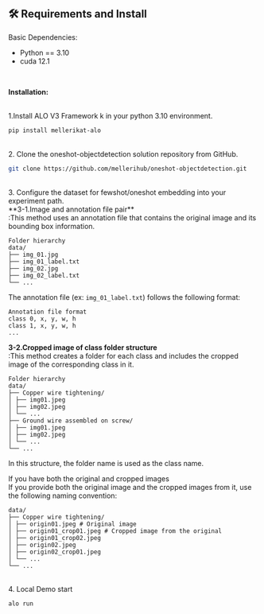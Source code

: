 
## :hammer_and_wrench:  Requirements and Install 

Basic Dependencies:

* Python == 3.10
* cuda 12.1
<br>

**Installation:**

<br>
1.Install ALO V3 Framework k in your python 3.10 environment.

```bash
pip install mellerikat-alo
```

<br>
2. Clone the oneshot-objectdetection solution repository from GitHub.

```bash
git clone https://github.com/mellerihub/oneshot-objectdetection.git
```

<br>
3. Configure the dataset for fewshot/oneshot embedding into your experiment path.<br>
**3-1.Image and annotation file pair**<br>
:This method uses an annotation file that contains the original image and its bounding box information.<br>

```
Folder hierarchy
data/
├── img_01.jpg
├── img_01_label.txt
├── img_02.jpg
├── img_02_label.txt
└── ...
```
The annotation file (ex: `img_01_label.txt`) follows the following format:
```
Annotation file format
class 0, x, y, w, h
class 1, x, y, w, h
...
```
**3-2.Cropped image of class folder structure**<br>
:This method creates a folder for each class and includes the cropped image of the corresponding class in it.

```
Folder hierarchy
data/
├── Copper wire tightening/
│ ├── img01.jpeg
│ ├── img02.jpeg
│ └── ...
├── Ground wire assembled on screw/
│ ├── img01.jpeg
│ ├── img02.jpeg
│ └── ...
└── ...
```

In this structure, the folder name is used as the class name.<br>

If you have both the original and cropped images<br>
If you provide both the original image and the cropped images from it, use the following naming convention:

```
data/
├── Copper wire tightening/
│ ├── origin01.jpeg # Original image
│ ├── origin01_crop01.jpeg # Cropped image from the original
│ ├── origin01_crop02.jpeg
│ ├── origin02.jpeg
│ ├── origin02_crop01.jpeg
│ └── ...
└── ...
```
<br>
4. Local Demo start

```bash
alo run
```
